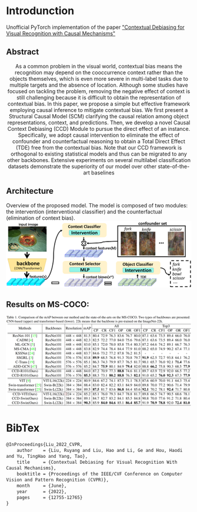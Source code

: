 # Introdunction
Unofficial PyTorch  implementation of the paper ["Contextual Debiasing for Visual Recognition with Causal Mechanisms"](https://openaccess.thecvf.com/content/CVPR2022/papers/Liu_Contextual_Debiasing_for_Visual_Recognition_With_Causal_Mechanisms_CVPR_2022_paper.pdf)

## Abstract
<center> As a common problem in the visual world, contextual bias means the recognition may depend on the cooccurrence context rather than the objects themselves, which is even more severe in multi-label tasks due to multiple targets and the absence of location. Although some studies have focused on tackling the problem, removing the negative effect of context is still challenging because it is difficult to obtain the representation of contextual bias. In this paper, we propose a simple but effective framework employing causal inference to mitigate contextual bias. We first present a Structural Causal Model (SCM) clarifying the causal relation among object representations, context, and predictions. Then, we develop a novel Causal Context Debiasing (CCD) Module to pursue the direct effect of an instance. Specifically, we adopt causal intervention to eliminate the effect of confounder and counterfactual reasoning to obtain a Total Direct Effect (TDE) free from the contextual bias. Note that our CCD framework is orthogonal to existing statistical models and thus can be migrated to any other backbones. Extensive experiments on several multilabel classification datasets demonstrate the superiority of our model over other state-of-the-art baselines </center>

## Architecture
Overview of the proposed model. The model is composed of two modules: the intervention (interventional classifier) and the counterfactual (elimination of context bias).
![fig](images/model.png)

## Results on MS-COCO:
![fig](images/COCO.png)



# BibTex
```
@InProceedings{Liu_2022_CVPR,
    author    = {Liu, Ruyang and Liu, Hao and Li, Ge and Hou, Haodi and Yu, TingHao and Yang, Tao},
    title     = {Contextual Debiasing for Visual Recognition With Causal Mechanisms},
    booktitle = {Proceedings of the IEEE/CVF Conference on Computer Vision and Pattern Recognition (CVPR)},
    month     = {June},
    year      = {2022},
    pages     = {12755-12765}
}
```
